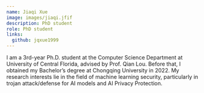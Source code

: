 ```yaml
---
name: Jiaqi Xue
image: images/jiaqi.jfif
description: PhD student
role: PhD student
links:
  github: jqxue1999
---
```


I am a 3rd-year Ph.D. student at the Computer Science Department at University of Central Florida, advised by Prof. Qian Lou. Before that, I obtained my Bachelor’s degree at Chongqing University in 2022. My research interests lie in the field of machine learning security, particularly in trojan attack/defense for AI models and AI Privacy Protection.

